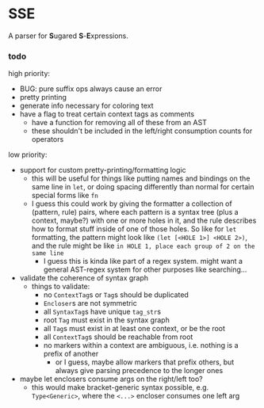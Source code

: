 # SSE

A parser for **S**ugared **S**-**E**xpressions.

### todo
high priority:
* BUG: pure suffix ops always cause an error
* pretty printing
* generate info necessary for coloring text
* have a flag to treat certain context tags as comments
  * have a function for removing all of these from an AST
  * these shouldn't be included in the left/right consumption counts for operators

low priority:
* support for custom pretty-printing/formatting logic
  * this will be useful for things like putting names and bindings on the same line in `let`, or doing spacing differently than normal for certain special forms like `fn`
  * I guess this could work by giving the formatter a collection of (pattern, rule) pairs, where each pattern is a syntax tree (plus a context, maybe?) with one or more holes in it, and the rule describes how to format stuff inside of one of those holes. So like for `let` formatting, the pattern might look like `(let [<HOLE 1>] <HOLE 2>)`, and the rule might be like `in HOLE 1, place each group of 2 on the same line`
    * I guess this is kinda like part of a regex system. might want a general AST-regex system for other purposes like searching...
* validate the coherence of syntax graph
  * things to validate:
    * no `ContextTag`s or `Tag`s should be duplicated
    * `Encloser`s are not symmetric
    * all `SyntaxTag`s have unique `tag_str`s
    * root `Tag` must exist in the syntax graph
    * all `Tag`s must exist in at least one context, or be the root
    * all `ContextTag`s should be reachable from root
    * no markers within a context are ambiguous, i.e. nothing is a prefix of another
      * or I guess, maybe allow markers that prefix others, but always give parsing precedence to the longer ones
* maybe let enclosers consume args on the right/left too?
  * this would make bracket-generic syntax possible, e.g. `Type<Generic>`, where the `<...>` encloser consumes one left arg

